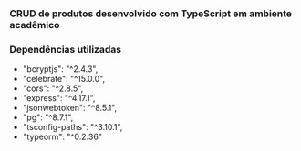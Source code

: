 ### CRUD de produtos desenvolvido com TypeScript em ambiente acadêmico

### Dependências utilizadas
-   "bcryptjs": "^2.4.3",
-   "celebrate": "^15.0.0",
-   "cors": "^2.8.5",
-   "express": "^4.17.1",
-   "jsonwebtoken": "^8.5.1",
-   "pg": "^8.7.1",
-   "tsconfig-paths": "^3.10.1",
-   "typeorm": "^0.2.36"
